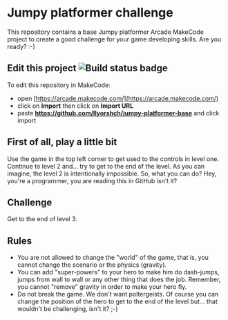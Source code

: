  # Jumpy platformer challenge
 
 This repository contains a base Jumpy platformer Arcade MakeCode project to create a good challenge for your game developing skills. Are you ready? :-)

## Edit this project ![Build status badge](https://github.com/llyorshch/jumpy-platformer-base/workflows/MakeCode/badge.svg)

To edit this repository in MakeCode:

* open [https://arcade.makecode.com/](https://arcade.makecode.com/)
* click on **Import** then click on **Import URL**
* paste **https://github.com/llyorshch/jumpy-platformer-base** and click import

## First of all, play a little bit

 Use the game in the top left corner to get used to the controls in level one. Continue to level 2 and... try to get to the end of the level. As you can imagine, the level 2 is intentionally impossible. So, what you can do? Hey, you're a programmer, you are reading this in GitHub isn't it?

## Challenge

Get to the end of level 3.

## Rules

- You are not allowed to change the "world" of the game, that is, you cannot change the scenario or the physics (gravity).
- You can add "super-powers" to your hero to make him do dash-jumps, jumps from wall to wall or any other thing that does the job. Remember, you cannot "remove" gravity in order to make your hero fly.
- Do not break the game. We don't want poltergeists. Of course you can change the position of the hero to get to the end of the level but... that wouldn't be challenging, isn't it? ;-)


